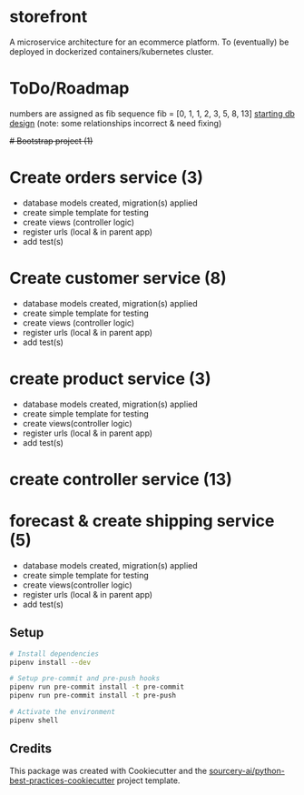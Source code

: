 # storefront
A microservice architecture for an ecommerce platform. To (eventually) be deployed in dockerized containers/kubernetes cluster.

# ToDo/Roadmap
numbers are assigned as fib sequence
fib = [0, 1, 1, 2, 3, 5, 8, 13]
[starting db design](https://dbdocs.io/alex.johnson293/ecommerce?view=relationships) (note: some relationships incorrect & need fixing)

~~# Bootstrap project (1)~~
# Create orders service (3)
  * database models created, migration(s) applied
  * create simple template for testing
  * create views (controller logic)
  * register urls (local & in parent app)
  * add test(s)
# Create customer service (8)
  * database models created, migration(s) applied
  * create simple template for testing
  * create views (controller logic)
  * register urls (local & in parent app)
  * add test(s)
# create product service (3)
  * database models created, migration(s) applied
  * create simple template for testing
  * create views(controller logic)
  * register urls (local & in parent app)
  * add test(s)
# create controller service (13)
# forecast & create shipping service (5)
  * database models created, migration(s) applied
  * create simple template for testing
  * create views(controller logic)
  * register urls (local & in parent app)
  * add test(s)

## Setup

```sh
# Install dependencies
pipenv install --dev

# Setup pre-commit and pre-push hooks
pipenv run pre-commit install -t pre-commit
pipenv run pre-commit install -t pre-push

# Activate the environment
pipenv shell

```

## Credits
This package was created with Cookiecutter and the [sourcery-ai/python-best-practices-cookiecutter](https://github.com/sourcery-ai/python-best-practices-cookiecutter) project template.
